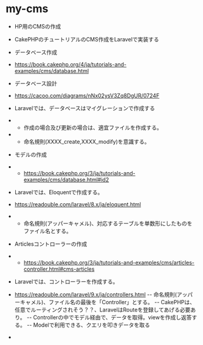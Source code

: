 # my-cms
- HP用のCMSの作成

- CakePHPのチュートリアルのCMS作成をLaravelで実装する

- データベース作成
- https://book.cakephp.org/4/ja/tutorials-and-examples/cms/database.html

- データベース設計
- https://cacoo.com/diagrams/nNx02ysV3Zq8DgUR/0724F

- Laravelでは、データベースはマイグレーションで作成する
- - 作成の場合及び更新の場合は、適宜ファイルを作成する。
- - 命名規則(XXXX_create,XXXX_modify)を意識する。

- モデルの作成
- - https://book.cakephp.org/3/ja/tutorials-and-examples/cms/database.html#id2

- Laravelでは、Eloquentで作成する。
- https://readouble.com/laravel/8.x/ja/eloquent.html
- - 命名規則(アッパーキャメル)、対応するテーブルを単数形にしたものをファイル名とする。


- Articlesコントローラーの作成
- - https://book.cakephp.org/3/ja/tutorials-and-examples/cms/articles-controller.html#cms-articles

- Laravelでは、コントローラーを作成する。
- https://readouble.com/laravel/9.x/ja/controllers.html
-- 命名規則(アッパーキャメル)、ファイル名の最後を「Controller」とする。
-- CakePHPは、任意でルーティングされそう？？、LaravelはRouteを登録してあげる必要あり。
-- Controllerの中でモデル経由で、データを取得。viewを作成し返答する。
-- Modelで利用できる、クエリを叩きデータを取る

- 